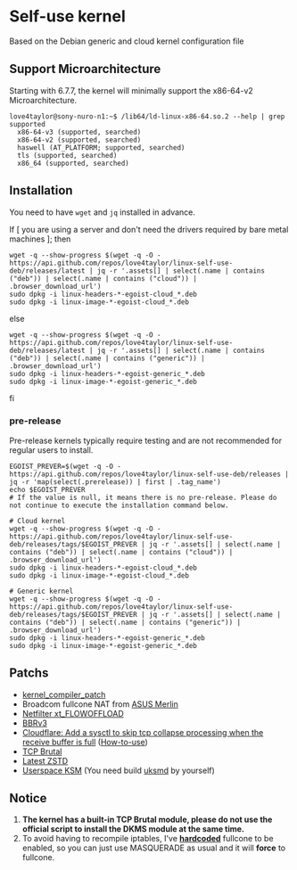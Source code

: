 # Self-use kernel

Based on the Debian generic and cloud kernel configuration file

## Support Microarchitecture

Starting with 6.7.7, the kernel will minimally support the x86-64-v2 Microarchitecture.

```
love4taylor@sony-nuro-n1:~$ /lib64/ld-linux-x86-64.so.2 --help | grep supported
  x86-64-v3 (supported, searched)
  x86-64-v2 (supported, searched)
  haswell (AT_PLATFORM; supported, searched)
  tls (supported, searched)
  x86_64 (supported, searched)
```

## Installation

You need to have `wget` and `jq` installed in advance.

If [ you are using a server and don't need the drivers required by bare metal machines ]; then

```
wget -q --show-progress $(wget -q -O - https://api.github.com/repos/love4taylor/linux-self-use-deb/releases/latest | jq -r '.assets[] | select(.name | contains ("deb")) | select(.name | contains ("cloud")) | .browser_download_url')
sudo dpkg -i linux-headers-*-egoist-cloud_*.deb
sudo dpkg -i linux-image-*-egoist-cloud_*.deb
```

else

```
wget -q --show-progress $(wget -q -O - https://api.github.com/repos/love4taylor/linux-self-use-deb/releases/latest | jq -r '.assets[] | select(.name | contains ("deb")) | select(.name | contains ("generic")) | .browser_download_url')
sudo dpkg -i linux-headers-*-egoist-generic_*.deb
sudo dpkg -i linux-image-*-egoist-generic_*.deb
```

fi

### pre-release

Pre-release kernels typically require testing and are not recommended for regular users to install.

```
EGOIST_PREVER=$(wget -q -O - https://api.github.com/repos/love4taylor/linux-self-use-deb/releases | jq -r 'map(select(.prerelease)) | first | .tag_name')
echo $EGOIST_PREVER
# If the value is null, it means there is no pre-release. Please do not continue to execute the installation command below.

# Cloud kernel
wget -q --show-progress $(wget -q -O - https://api.github.com/repos/love4taylor/linux-self-use-deb/releases/tags/$EGOIST_PREVER | jq -r '.assets[] | select(.name | contains ("deb")) | select(.name | contains ("cloud")) | .browser_download_url')
sudo dpkg -i linux-headers-*-egoist-cloud_*.deb
sudo dpkg -i linux-image-*-egoist-cloud_*.deb

# Generic kernel
wget -q --show-progress $(wget -q -O - https://api.github.com/repos/love4taylor/linux-self-use-deb/releases/tags/$EGOIST_PREVER | jq -r '.assets[] | select(.name | contains ("deb")) | select(.name | contains ("generic")) | .browser_download_url')
sudo dpkg -i linux-headers-*-egoist-generic_*.deb
sudo dpkg -i linux-image-*-egoist-generic_*.deb
```

## Patchs

- [kernel_compiler_patch](https://github.com/graysky2/kernel_compiler_patch)
- Broadcom fullcone NAT from [ASUS Merlin](https://github.com/RMerl/asuswrt-merlin.ng)
- [Netfilter xt_FLOWOFFLOAD](https://gitlab.com/xanmod/linux-patches/-/blob/master/linux-6.8.y-xanmod/net/netfilter/0002-netfilter-add-xt_FLOWOFFLOAD-target.patch?ref_type=heads)
- [BBRv3](https://gitlab.com/xanmod/linux-patches/-/tree/master/linux-6.8.y-xanmod/net/tcp/bbr3?ref_type=heads)
- [Cloudflare: Add a sysctl to skip tcp collapse processing when the receive  buffer is full](https://gitlab.com/xanmod/linux-patches/-/blob/master/linux-6.8.y-xanmod/net/tcp/cloudflare/0001-tcp-Add-a-sysctl-to-skip-tcp-collapse-processing-whe.patch?ref_type=heads) ([How-to-use](https://blog.cloudflare.com/optimizing-tcp-for-high-throughput-and-low-latency/))
- [TCP Brutal](https://github.com/love4taylor/linux-self-use-deb/blob/master/patches/others/0001-net-tcp_brutal-make-it-as-a-built-in-kernel-module.patch)
- [Latest ZSTD](https://github.com/CachyOS/kernel-patches/blob/master/6.8/0008-zstd.patch)
- [Userspace KSM](https://github.com/CachyOS/kernel-patches/blob/master/6.8/0007-ksm.patch) (You need build [uksmd](https://codeberg.org/pf-kernel/uksmd) by yourself)

## Notice

1. **The kernel has a built-in TCP Brutal module, please do not use the official script to install the DKMS module at the same time.**
2. To avoid having to recompile iptables, I've [**hardcoded**](https://github.com/love4taylor/linux-self-use-deb/blob/1584f29602cb48ba1045ab0084fe205baf20ce2b/patches/others/0001-netfilter-nat-add-brcm-fullcone-support-from-ASUS.patch#L245-L250) fullcone to be enabled, so you can just use MASQUERADE as usual and it will **force** to fullcone.

